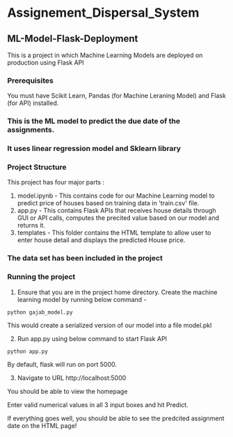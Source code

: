 # Assignement_Dispersal_System
## ML-Model-Flask-Deployment
This is a project in which Machine Learning Models are deployed on production using Flask API
### Prerequisites
You must have Scikit Learn, Pandas (for Machine Leraning Model) and Flask (for API) installed.
### This is the ML model to predict the due date of the assignments.
### It uses linear regression model and Sklearn library
### Project Structure
This project has four major parts :
1. model.ipynb - This contains code for our Machine Learning model to predict price of houses based on training data in 'train.csv' file.
2. app.py - This contains Flask APIs that receives house details through GUI or API calls, computes the precited value based on our model and returns it.
3. templates - This folder contains the HTML template to allow user to enter house detail and displays the predicted House price.
### The data set has been included in the project
### Running the project
1. Ensure that you are in the project home directory. Create the machine learning model by running below command -
```
python gajab_model.py
```
This would create a serialized version of our model into a file model.pkl

2. Run app.py using below command to start Flask API
```
python app.py
```
By default, flask will run on port 5000.

3. Navigate to URL http://localhost:5000

You should be able to view the homepage

Enter valid numerical values in all 3 input boxes and hit Predict.

If everything goes well, you should  be able to see the predcited assignment date on the HTML page!

